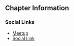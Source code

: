## Chapter Information


### Social Links
* [Meetup](https://www.meetup.com/OWASP-Amman-Chapter/)
* [Social Link](#)
